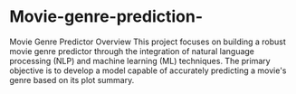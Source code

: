 # Movie-genre-prediction-
Movie Genre Predictor Overview This project focuses on building a robust movie genre predictor through the integration of natural language processing (NLP) and machine learning (ML) techniques. The primary objective is to develop a model capable of accurately predicting a movie's genre based on its plot summary.

